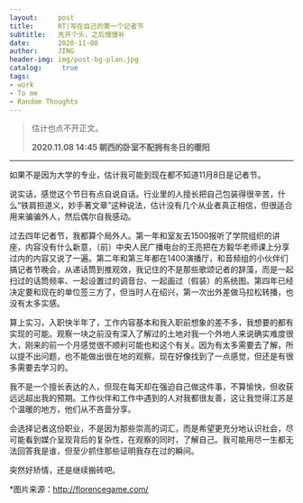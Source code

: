 ```yaml
---
layout:     post
title:      RT|写在自己的第一个记者节
subtitle:   先开个头，之后慢慢补
date:       2020-11-08
author:     JING
header-img: img/post-bg-plan.jpg
catalog: 	 true
tags:
- work
- To me
- Random Thoughts
---
```




> 估计也点不开正文。
>
> **2020.11.08  14:45 朝西的卧室不配拥有冬日的暖阳**

------

如果不是因为大学的专业，估计我可能到现在都不知道11月8日是记者节。

说实话，感觉这个节日有点自说自话。行业里的人擅长把自己包装得很辛苦，什么“铁肩担道义，妙手著文章”这种说法，估计没有几个从业者真正相信，但很适合用来骗骗外人，然后偶尔自我感动。

过去四年记者节，我都算个局外人。第一年和室友去1500报听了学院组织的讲座，内容没有什么新意，（前）中央人民广播电台的王亮把在方毅华老师课上分享过内的内容又说了一遍。第二年和第三年都在1400演播厅，和音频组的小伙伴们搞记者节晚会，从递话筒到推观效，我记住的不是那些歌颂记者的辞藻，而是一起扫过的话筒频率、一起设置过的调音台、一起画过（假装）的系统图。第四年已经决定要和现在的单位签三方了，但当时人在绍兴，第一次出外差做马拉松转播，也没有太多实感。

算上实习，入职快半年了，工作内容基本和我入职前想象的差不多，我想要的都有实现的可能。观察一块之前没有深入了解过的土地对我一个外地人来说确实难度很大，刚来的前一个月感觉很不顺利可能也和这个有关。因为有太多需要去了解，所以提不出问题，也不能做出很在地的观察，现在好像找到了一点感觉，但还是有很多需要去学习的。

我不是一个擅长表达的人，但现在每天却在强迫自己做这件事，不算愉快，但收获远远超出我的预期。工作伙伴和工作中遇到的人对我都很友善，这让我觉得江苏是个温暖的地方，他们从不吝啬分享。

会选择记者这份职业，不是因为那些崇高的词汇，而是希望更充分地认识社会，尽可能看到媒介呈现背后的复杂性，在观察的同时，了解自己。我可能用尽一生都无法回答我是谁，但至少抓住那些证明我存在过的瞬间。

突然好矫情，还是继续搬砖吧。

*图片来源：http://florencegame.com/

